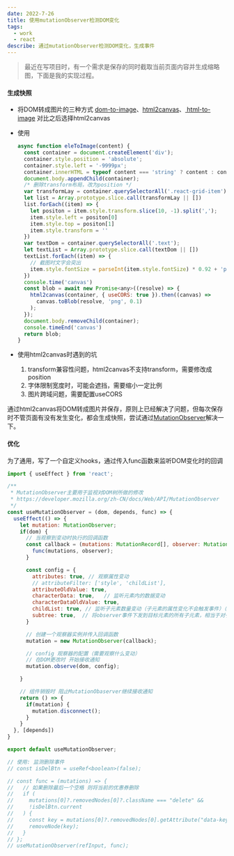 ```yaml
---
date: 2022-7-26
title: 使用mutationObserver检测DOM变化
tags:
  - work
  - react
describe: 通过mutationObserver检测DOM变化，生成事件
---
```

  
> 最近在写项目时，有一个需求是保存的同时截取当前页面内容并生成缩略图，下面是我的实现过程。

#### 生成快照

- 将DOM转成图片的三种方式
  [dom-to-image](https://github.com/tsayen/dom-to-image)、[html2canvas](https://github.com/niklasvh/html2canvas)、[
html-to-image]([html-to-image](https://github.com/bubkoo/html-to-image))
  对比之后选择html2canvas

- 使用

  ```js
  async function eleToImage(content) {
    const container = document.createElement('div');
    container.style.position = 'absolute';
    container.style.left = '-9999px';
    container.innerHTML = typeof content === 'string' ? content : content?.outerHTML;
    document.body.appendChild(container);
    /* 删除transform布局，改为position */
    var transformLay = container.querySelectorAll('.react-grid-item');
    let list = Array.prototype.slice.call(transformLay || [])
    list.forEach((item) => {
      let positon = item.style.transform.slice(10, -1).split(',');
      item.style.left = positon[0]
      item.style.top = positon[1]
      item.style.transform = ''
    })
    var textDom = container.querySelectorAll('.text');
    let textList = Array.prototype.slice.call(textDom || [])
    textList.forEach((item) => {
      // 截图时文字会突出
      item.style.fontSize = parseInt(item.style.fontSize) * 0.92 + 'px';
    })
    console.time('canvas')
    const blob = await new Promise<any>((resolve) => {
      html2canvas(container, { useCORS: true }).then((canvas) =>
        canvas.toBlob(resolve, 'png', 0.1)
      );
    });
    document.body.removeChild(container);
    console.timeEnd('canvas')
    return blob;
  }

  ```

- 使用html2canvas时遇到的坑
  1. transform兼容性问题，html2canvas不支持transform，需要修改成position
  2. 字体限制宽度时，可能会遮挡，需要缩小一定比例
  3. 图片跨域问题，需要配置useCORS

通过html2canvas将DOM转成图片并保存，原则上已经解决了问题，但每次保存时不管页面有没有发生变化，都会生成快照，尝试通过[MutationObserver](https://developer.mozilla.org/zh-CN/docs/Web/API/MutationObserver)解决一下。

#### 优化

为了通用，写了一个自定义hooks，通过传入func函数来监听DOM变化时的回调

```js
import { useEffect } from 'react';

/**
 * MutationObserver主要用于监视对DOM树所做的修改
 * https://developer.mozilla.org/zh-CN/docs/Web/API/MutationObserver
 */
const useMutationObserver = (dom, depends, func) => {
  useEffect(() => {
    let mutation: MutationObserver;
    if(dom) {
      // 当观察到变动时执行的回调函数
      const callback = (mutations: MutationRecord[], observer: MutationObserver) => {
        func(mutations, observer);
      }

      const config = {
        attributes: true, // 观察属性变动
        // attributeFilter: ['style', 'childList'],
        attributeOldValue: true,
        characterData: true,   // 监听元素内的数据变动
        characterDataOldValue: true,
        childList: true, // 监听子元素数量变动（子元素的属性变化不会触发事件）（只针对一级子元素，孙子元素的数量变化不会触发事件）
        subtree: true,  // 将observer事件下发到目标元素的所有子元素，相当于对子元素也进行了observer
      }

      // 创建一个观察器实例并传入回调函数
      mutation = new MutationObserver(callback);

      // config 观察器的配置（需要观察什么变动）
      // 在DOM更改时 开始接收通知
      mutation.observe(dom, config);

    }

    // 组件销毁时 阻止MutationObaserver继续接收通知
    return () => {
      if(mutation) {
        mutation.disconnect();
      }
    }
  }, [depends])
}

export default useMutationObserver;

// 使用: 监测删除事件
// const isDelBtn = useRef<boolean>(false);

// const func = (mutations) => {
//   // 如果删除最后一个空格 则将当前的优惠券删除
//   if (
//     mutations[0]?.removedNodes[0]?.className === "delete" &&
//     !isDelBtn.current
//   ) {
//     const key = mutations[0]?.removedNodes[0].getAttribute("data-key");
//     removeNode(key);
//   }
// };
// useMutationObserver(refInput, func);
```
